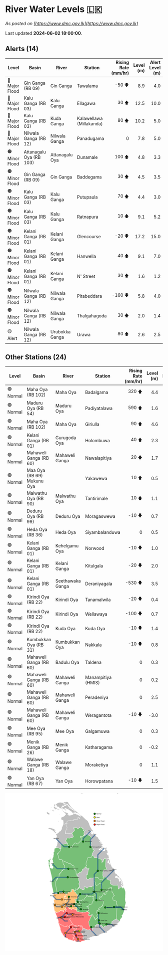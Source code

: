 # River Water Levels :sri_lanka:

*As posted on [https://www.dmc.gov.lk](https://www.dmc.gov.lk)*

Last updated **2024-06-02 18:00:00**.

## Alerts (14)

| Level | Basin | River | Station | Rising Rate (mm/hr) | Level (m) | Alert Level (m) |
|---|---|---|---|--: |--:|--:|
| 🔴 Major Flood | Gin Ganga (RB 09) | Gin Ganga | Tawalama | -50 🡇 | 8.9 | 4.0 |
| 🔴 Major Flood | Kalu Ganga (RB 03) | Kalu Ganga | Ellagawa | 30 🡅 | 12.5 | 10.0 |
| 🔴 Major Flood | Kalu Ganga (RB 03) | Kuda Ganga | Kalawellawa (Millakanda) | 80 🡅 | 10.2 | 5.0 |
| 🔴 Major Flood | Nilwala Ganga (RB 12) | Nilwala Ganga | Panadugama | 0  | 7.8 | 5.0 |
| 🟠 Minor Flood | Attanagalu Oya (RB 103) | Attanagalu Oya | Dunamale | 100 🡅 | 4.8 | 3.3 |
| 🟠 Minor Flood | Gin Ganga (RB 09) | Gin Ganga | Baddegama | 30 🡅 | 4.5 | 3.5 |
| 🟠 Minor Flood | Kalu Ganga (RB 03) | Kalu Ganga | Putupaula | 70 🡅 | 4.4 | 3.0 |
| 🟠 Minor Flood | Kalu Ganga (RB 03) | Kalu Ganga | Ratnapura | 10 🡅 | 9.1 | 5.2 |
| 🟠 Minor Flood | Kelani Ganga (RB 01) | Kelani Ganga | Glencourse | -20 🡇 | 17.2 | 15.0 |
| 🟠 Minor Flood | Kelani Ganga (RB 01) | Kelani Ganga | Hanwella | 40 🡅 | 9.1 | 7.0 |
| 🟠 Minor Flood | Kelani Ganga (RB 01) | Kelani Ganga | N' Street | 30 🡅 | 1.6 | 1.2 |
| 🟠 Minor Flood | Nilwala Ganga (RB 12) | Nilwala Ganga | Pitabeddara | -160 🡇 | 5.8 | 4.0 |
| 🟠 Minor Flood | Nilwala Ganga (RB 12) | Nilwala Ganga | Thalgahagoda | 30 🡅 | 2.0 | 1.4 |
| 🟡 Alert | Nilwala Ganga (RB 12) | Urubokka Ganga | Urawa | 80 🡅 | 2.6 | 2.5 |

## Other Stations (24)

| Level | Basin | River | Station | Rising Rate (mm/hr) | Level (m) | Alert Level (m) | Time to Alert |
|---|---|---|---|--: |--:|--:|---|
| 🟢 Normal | Maha Oya (RB 102) | Maha Oya | Badalgama | 320 🡅 | 4.4 | 5.0 | 2.0 ⏳ |
| 🟢 Normal | Maduru Oya (RB 54) | Maduru Oya | Padiyatalawa | 590 🡅 | 1.6 | 4.0 | 4.1 ⏳ |
| 🟢 Normal | Maha Oya (RB 102) | Maha Oya | Giriulla | 90 🡅 | 4.6 | 5.5 | 10.4 ⏳ |
| 🟢 Normal | Kelani Ganga (RB 01) | Gurugoda Oya | Holombuwa | 40 🡅 | 2.3 | 3.0 | 16.5 ⏳ |
| 🟢 Normal | Mahaweli Ganga (RB 60) | Mahaweli Ganga | Nawalapitiya | 20 🡅 | 1.7 | 3.5 | 90.5 ⏳ |
| 🟢 Normal | Maa Oya (RB 69) Mukunu Oya |  | Yakawewa | 10 🡅 | 0.5 | 4.0 | 349.0 ⏳ |
| 🟢 Normal | Malwathu Oya (RB 90) | Malwathu Oya | Tantirimale | 10 🡅 | 1.1 | 5.0 | 385.0 ⏳ |
| 🟢 Normal | Deduru Oya (RB 99) | Deduru Oya | Moragaswewa | -10 🡇 | 0.7 | 4.8 | 🟢 |
| 🟢 Normal | Heda Oya (RB 36) | Heda Oya | Siyambalanduwa | 0  | 0.5 | 4.5 | 🟢 |
| 🟢 Normal | Kelani Ganga (RB 01) | Kehelgamu Oya | Norwood | -10 🡇 | 1.0 | 1.5 | 🟢 |
| 🟢 Normal | Kelani Ganga (RB 01) | Kelani Ganga | Kitulgala | -20 🡇 | 2.0 | 3.0 | 🟢 |
| 🟢 Normal | Kelani Ganga (RB 01) | Seethawaka Ganga | Deraniyagala | -530 🡇 | 3.5 | 4.8 | 🟢 |
| 🟢 Normal | Kirindi Oya (RB 22) | Kirindi Oya | Tanamalwila | -20 🡇 | 0.4 | 4.0 | 🟢 |
| 🟢 Normal | Kirindi Oya (RB 22) | Kirindi Oya | Wellawaya | -100 🡇 | 0.7 | 4.4 | 🟢 |
| 🟢 Normal | Kirindi Oya (RB 22) | Kuda Oya | Kuda Oya | -10 🡇 | 1.4 | 6.9 | 🟢 |
| 🟢 Normal | Kumbukkan Oya (RB 31) | Kumbukkan Oya | Nakkala | -10 🡇 | 0.8 | 5.0 | 🟢 |
| 🟢 Normal | Mahaweli Ganga (RB 60) | Badulu Oya | Taldena | 0  | 0.3 | 3.0 | 🟢 |
| 🟢 Normal | Mahaweli Ganga (RB 60) | Mahaweli Ganga | Manampitiya (HMIS) | 0  | 0.2 | 3.0 | 🟢 |
| 🟢 Normal | Mahaweli Ganga (RB 60) | Mahaweli Ganga | Peradeniya | 0  | 2.5 | 5.0 | 🟢 |
| 🟢 Normal | Mahaweli Ganga (RB 60) | Mahaweli Ganga | Weragantota | -10 🡇 | -3.0 | 5.0 | 🟢 |
| 🟢 Normal | Mee Oya (RB 95) | Mee Oya | Galgamuwa | 0  | 0.3 | 4.8 | 🟢 |
| 🟢 Normal | Menik Ganga (RB 26) | Menik Ganga | Katharagama | 0  | -0.2 | 4.0 | 🟢 |
| 🟢 Normal | Walawe Ganga (RB 18) | Walawe Ganga | Moraketiya | 0  | 1.1 | 3.0 | 🟢 |
| 🟢 Normal | Yan Oya (RB 67) | Yan Oya | Horowpatana | -10 🡇 | 1.5 | 6.0 | 🟢 |


<div id="river-water-level-map">

![River Water Level Map](images/river-water-level-map.png)

</div>